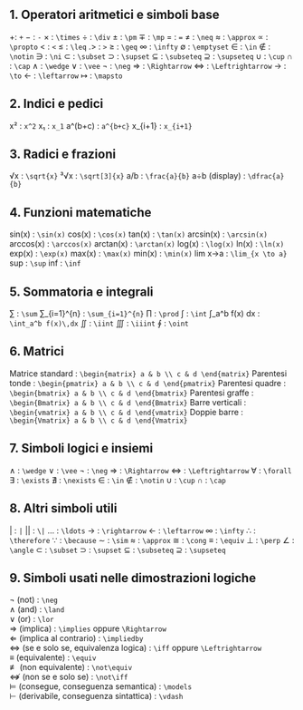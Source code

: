 ## 1. Operatori aritmetici e simboli base
+: `+`
− : `-`
× : `\times`
÷ : `\div`
± : `\pm`
∓ : `\mp`
= : `=`
≠ : `\neq`
≈ : `\approx`
∝ : `\propto`
< : `<`
≤ : `\leq`
.> : `>`
≥ : `\geq`
∞ : `\infty`
∅ : `\emptyset`
∈ : `\in`
∉ : `\notin`
∋ : `\ni`
⊂ : `\subset`
⊃ : `\supset`
⊆ : `\subseteq`
⊇ : `\supseteq`
∪ : `\cup`
∩ : `\cap`
∧ : `\wedge`
∨ : `\vee`
¬ : `\neg`
⇒ : `\Rightarrow`
⇔ : `\Leftrightarrow`
→ : `\to`
← : `\leftarrow`
↦ : `\mapsto`

## 2. Indici e pedici
x² : `x^2`
x₁ : `x_1`
a^(b+c) : `a^{b+c}`
x_{i+1} : `x_{i+1}`

## 3. Radici e frazioni
√x : `\sqrt{x}`
³√x : `\sqrt[3]{x}`
a/b : `\frac{a}{b}`
a÷b (display) : `\dfrac{a}{b}`

## 4. Funzioni matematiche
sin(x) : `\sin(x)`
cos(x) : `\cos(x)`
tan(x) : `\tan(x)`
arcsin(x) : `\arcsin(x)`
arccos(x) : `\arccos(x)`
arctan(x) : `\arctan(x)`
log(x) : `\log(x)`
ln(x) : `\ln(x)`
exp(x) : `\exp(x)`
max(x) : `\max(x)`
min(x) : `\min(x)`
lim x→a : `\lim_{x \to a}`
sup : `\sup`
inf : `\inf`

## 5. Sommatoria e integrali
∑ : `\sum`
∑_{i=1}^{n} : `\sum_{i=1}^{n}`
∏ : `\prod`
∫ : `\int`
∫_a^b f(x) dx : `\int_a^b f(x)\,dx`
∬ : `\iint`
∭ : `\iiint`
∮ : `\oint`

## 6. Matrici
Matrice standard : `\begin{matrix} a & b \\ c & d \end{matrix}`
Parentesi tonde : `\begin{pmatrix} a & b \\ c & d \end{pmatrix}`
Parentesi quadre : `\begin{bmatrix} a & b \\ c & d \end{bmatrix}`
Parentesi graffe : `\begin{Bmatrix} a & b \\ c & d \end{Bmatrix}`
Barre verticali : `\begin{vmatrix} a & b \\ c & d \end{vmatrix}`
Doppie barre : `\begin{Vmatrix} a & b \\ c & d \end{Vmatrix}`

## 7. Simboli logici e insiemi
∧ : `\wedge`
∨ : `\vee`
¬ : `\neg`
⇒ : `\Rightarrow`
⇔ : `\Leftrightarrow`
∀ : `\forall`
∃ : `\exists`
∄ : `\nexists`
∈ : `\in`
∉ : `\notin`
∪ : `\cup`
∩ : `\cap`

## 8. Altri simboli utili
| : `|` 
|| : `\|` 
… : `\ldots`
→ : `\rightarrow`
← : `\leftarrow`
∞ : `\infty`
∴ : `\therefore`
∵ : `\because`
∼ : `\sim`
≈ : `\approx`
≅ : `\cong`
≡ : `\equiv`
⊥ : `\perp`
∠ : `\angle`
⊂ : `\subset`
⊃ : `\supset`
⊆ : `\subseteq`
⊇ : `\supseteq`

## 9. Simboli usati nelle dimostrazioni logiche

¬ (not) : `\neg`  
∧ (and) : `\land`  
∨ (or) : `\lor`  
⇒ (implica) : `\implies` oppure `\Rightarrow`  
⇐ (implica al contrario) : `\impliedby`  
⇔ (se e solo se, equivalenza logica) : `\iff` oppure `\Leftrightarrow`  
≡ (equivalente) : `\equiv`  
≢ (non equivalente) : `\not\equiv`  
⇎ (non se e solo se) : `\not\iff`  
⊨ (consegue, conseguenza semantica) : `\models`  
⊢ (derivabile, conseguenza sintattica) : `\vdash`  
